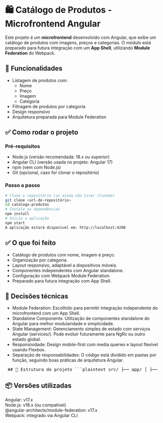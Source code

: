 # 🛍️ Catálogo de Produtos - Microfrontend Angular

Este projeto é um **microfrontend** desenvolvido com Angular, que exibe um catálogo de produtos com imagens, preços e categorias. O módulo está preparado para futura integração com um **App Shell**, utilizando **Module Federation** do Webpack.

## 🚀 Funcionalidades

- Listagem de produtos com:
  - Nome
  - Preço
  - Imagem
  - Categoria
- Filtragem de produtos por categoria
- Design responsivo
- Arquitetura preparada para Module Federation

## ✅ Como rodar o projeto

### Pré-requisitos
- Node.js (versão recomendada: 18.x ou superior)
- Angular CLI (versão usada no projeto: Angular 17)
- npm (vem com Node.js)
- Git (opcional, caso for clonar o repositório)

### Passo a passo
```bash
# Clone o repositório (se ainda não tiver clonado)
git clone <url-do-repositório>
cd catalogo-produtos
# Instale as dependências
npm install
# Inicie a aplicação
npm start
A aplicação estará disponível em: http://localhost:4200
```

## ✅ O que foi feito
- Catálogo de produtos com nome, imagem e preço.
- Organização por categoria.
- Layout responsivo, adaptável a dispositivos móveis.
- Componentes independentes com Angular standalone.
- Configuração com Webpack Module Federation.
- Preparado para futura integração com App Shell.

## 🧠 Decisões técnicas
- Module Federation: Escolhido para permitir integração independente do microfrontend com um App Shell.
- Standalone Components: Utilização de componentes standalone do Angular para melhor modularidade e simplicidade.
- State Management: Gerenciamento simples de estado com serviços Angular (services/). Pode evoluir futuramente para NgRx ou outro estado global.
- Responsividade: Design mobile-first com media queries e layout flexível usando Flexbox.
- Separação de responsabilidades: O código está dividido em pastas por função, seguindo boas práticas de arquitetura Angular.

<pre> ## 🧱 Estrutura do projeto ```plaintext src/ ├── app/ │ ├── catalogo/ # Componente principal do catálogo de produtos │ ├── lista-produtos/ # Lista de exibição dos produtos por categoria │ ├── models/ # Interfaces e tipos de dados dos produtos │ └── app.* # Componentes e arquivos principais da aplicação ├── assets/ │ └── images/ # Imagens dos produtos ├── styles.css # Estilos globais ├── bootstrap.ts # Bootstrap do microfrontend (para Module Federation) ├── main.ts # Ponto de entrada da aplicação Angular └── index.html # HTML principal da aplicação ``` </pre>

## 📦 Versões utilizadas
Angular: v17.x  
Node.js: v18.x (ou compatível)  
@angular-architects/module-federation: v17.x  
Webpack: integrado via Angular CLI